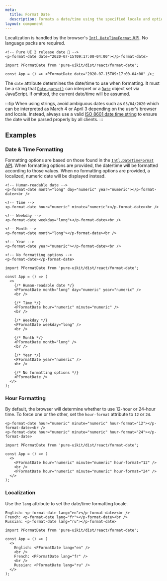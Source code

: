 ```yaml
---
meta:
  title: Format Date
  description: Formats a date/time using the specified locale and options.
layout: component
---
```


Localization is handled by the browser's [`Intl.DateTimeFormat` API](https://developer.mozilla.org/en-US/docs/Web/JavaScript/Reference/Global_Objects/Intl/DateTimeFormat). No language packs are required.

```html:preview
<!-- Pure UI 2 release date 🎉 -->
<p-format-date date="2020-07-15T09:17:00-04:00"></p-format-date>
```

```jsx:react
import PFormatDate from 'pure-uikit/dist/react/format-date';

const App = () => <PFormatDate date="2020-07-15T09:17:00-04:00" />;
```

The `date` attribute determines the date/time to use when formatting. It must be a string that [`Date.parse()`](https://developer.mozilla.org/en-US/docs/Web/JavaScript/Reference/Global_Objects/Date/parse) can interpret or a [`Date`](https://developer.mozilla.org/en-US/docs/Web/JavaScript/Reference/Global_Objects/Date) object set via JavaScript. If omitted, the current date/time will be assumed.

:::tip
When using strings, avoid ambiguous dates such as `03/04/2020` which can be interpreted as March 4 or April 3 depending on the user's browser and locale. Instead, always use a valid [ISO 8601 date time string](https://developer.mozilla.org/en-US/docs/Web/JavaScript/Reference/Global_Objects/Date/parse#Date_Time_String_Format) to ensure the date will be parsed properly by all clients.
:::

## Examples

### Date & Time Formatting

Formatting options are based on those found in the [`Intl.DateTimeFormat` API](https://developer.mozilla.org/en-US/docs/Web/JavaScript/Reference/Global_Objects/Intl/DateTimeFormat). When formatting options are provided, the date/time will be formatted according to those values. When no formatting options are provided, a localized, numeric date will be displayed instead.

```html:preview
<!-- Human-readable date -->
<p-format-date month="long" day="numeric" year="numeric"></p-format-date><br />

<!-- Time -->
<p-format-date hour="numeric" minute="numeric"></p-format-date><br />

<!-- Weekday -->
<p-format-date weekday="long"></p-format-date><br />

<!-- Month -->
<p-format-date month="long"></p-format-date><br />

<!-- Year -->
<p-format-date year="numeric"></p-format-date><br />

<!-- No formatting options -->
<p-format-date></p-format-date>
```

```jsx:react
import PFormatDate from 'pure-uikit/dist/react/format-date';

const App = () => (
  <>
    {/* Human-readable date */}
    <PFormatDate month="long" day="numeric" year="numeric" />
    <br />

    {/* Time */}
    <PFormatDate hour="numeric" minute="numeric" />
    <br />

    {/* Weekday */}
    <PFormatDate weekday="long" />
    <br />

    {/* Month */}
    <PFormatDate month="long" />
    <br />

    {/* Year */}
    <PFormatDate year="numeric" />
    <br />

    {/* No formatting options */}
    <PFormatDate />
  </>
);
```

### Hour Formatting

By default, the browser will determine whether to use 12-hour or 24-hour time. To force one or the other, set the `hour-format` attribute to `12` or `24`.

```html:preview
<p-format-date hour="numeric" minute="numeric" hour-format="12"></p-format-date><br />
<p-format-date hour="numeric" minute="numeric" hour-format="24"></p-format-date>
```

```jsx:react
import PFormatDate from 'pure-uikit/dist/react/format-date';

const App = () => (
  <>
    <PFormatDate hour="numeric" minute="numeric" hour-format="12" />
    <br />
    <PFormatDate hour="numeric" minute="numeric" hour-format="24" />
  </>
);
```

### Localization

Use the `lang` attribute to set the date/time formatting locale.

```html:preview
English: <p-format-date lang="en"></p-format-date><br />
French: <p-format-date lang="fr"></p-format-date><br />
Russian: <p-format-date lang="ru"></p-format-date>
```

```jsx:react
import PFormatDate from 'pure-uikit/dist/react/format-date';

const App = () => (
  <>
    English: <PFormatDate lang="en" />
    <br />
    French: <PFormatDate lang="fr" />
    <br />
    Russian: <PFormatDate lang="ru" />
  </>
);
```
